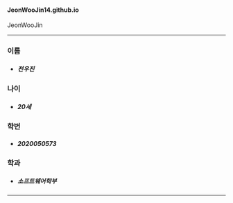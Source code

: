 #### JeonWooJin14.github.io

JeonWooJin
- - -

### 이름
* ##### **전우진**

### 나이
* ##### **20세**

### 학번
* ##### **2020050573**

### 학과
* ##### **소프트웨어학부**


- - -
